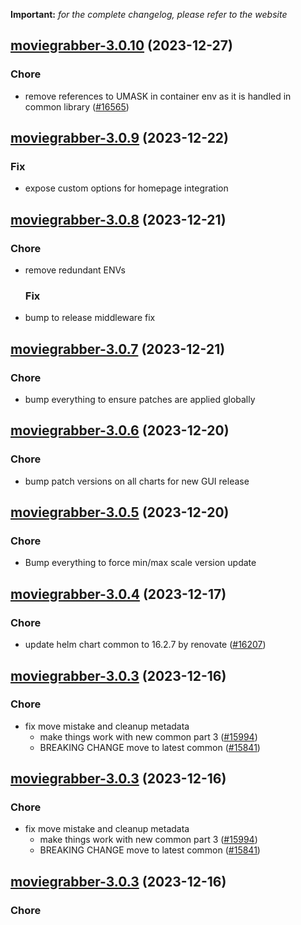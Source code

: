 **Important:**
*for the complete changelog, please refer to the website*




## [moviegrabber-3.0.10](https://github.com/truecharts/charts/compare/moviegrabber-3.0.9...moviegrabber-3.0.10) (2023-12-27)

### Chore

- remove references to UMASK in container env as it is handled in common library  ([#16565](https://github.com/truecharts/charts/issues/16565))
  
  


## [moviegrabber-3.0.9](https://github.com/truecharts/charts/compare/moviegrabber-3.0.8...moviegrabber-3.0.9) (2023-12-22)

### Fix

- expose custom options for homepage integration
  
  


## [moviegrabber-3.0.8](https://github.com/truecharts/charts/compare/moviegrabber-3.0.7...moviegrabber-3.0.8) (2023-12-21)

### Chore

- remove redundant ENVs
  
  ### Fix

- bump to release middleware fix
  
  


## [moviegrabber-3.0.7](https://github.com/truecharts/charts/compare/moviegrabber-3.0.6...moviegrabber-3.0.7) (2023-12-21)

### Chore

- bump everything to ensure patches are applied globally
  
  


## [moviegrabber-3.0.6](https://github.com/truecharts/charts/compare/moviegrabber-3.0.5...moviegrabber-3.0.6) (2023-12-20)

### Chore

- bump patch versions on all charts for new GUI release
  
  


## [moviegrabber-3.0.5](https://github.com/truecharts/charts/compare/moviegrabber-3.0.4...moviegrabber-3.0.5) (2023-12-20)

### Chore

- Bump everything to force min/max scale version update
  
  


## [moviegrabber-3.0.4](https://github.com/truecharts/charts/compare/moviegrabber-3.0.3...moviegrabber-3.0.4) (2023-12-17)

### Chore

- update helm chart common to 16.2.7 by renovate ([#16207](https://github.com/truecharts/charts/issues/16207))
  
  


## [moviegrabber-3.0.3](https://github.com/truecharts/charts/compare/moviegrabber-2.0.12...moviegrabber-3.0.3) (2023-12-16)

### Chore

- fix move mistake and cleanup metadata
  - make things work with new common part 3 ([#15994](https://github.com/truecharts/charts/issues/15994))
  - BREAKING CHANGE move to latest common ([#15841](https://github.com/truecharts/charts/issues/15841))
  
  


## [moviegrabber-3.0.3](https://github.com/truecharts/charts/compare/moviegrabber-2.0.12...moviegrabber-3.0.3) (2023-12-16)

### Chore

- fix move mistake and cleanup metadata
  - make things work with new common part 3 ([#15994](https://github.com/truecharts/charts/issues/15994))
  - BREAKING CHANGE move to latest common ([#15841](https://github.com/truecharts/charts/issues/15841))
  
  


## [moviegrabber-3.0.3](https://github.com/truecharts/charts/compare/moviegrabber-2.0.12...moviegrabber-3.0.3) (2023-12-16)

### Chore

